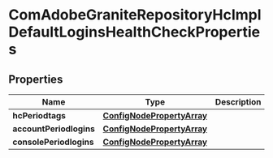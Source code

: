 
# ComAdobeGraniteRepositoryHcImplDefaultLoginsHealthCheckProperties

## Properties
Name | Type | Description | Notes
------------ | ------------- | ------------- | -------------
**hcPeriodtags** | [**ConfigNodePropertyArray**](ConfigNodePropertyArray.md) |  |  [optional]
**accountPeriodlogins** | [**ConfigNodePropertyArray**](ConfigNodePropertyArray.md) |  |  [optional]
**consolePeriodlogins** | [**ConfigNodePropertyArray**](ConfigNodePropertyArray.md) |  |  [optional]



